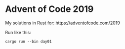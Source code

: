 Advent of Code 2019
===================

My solutions in Rust for: https://adventofcode.com/2019

Run like this:

    cargo run --bin day01
